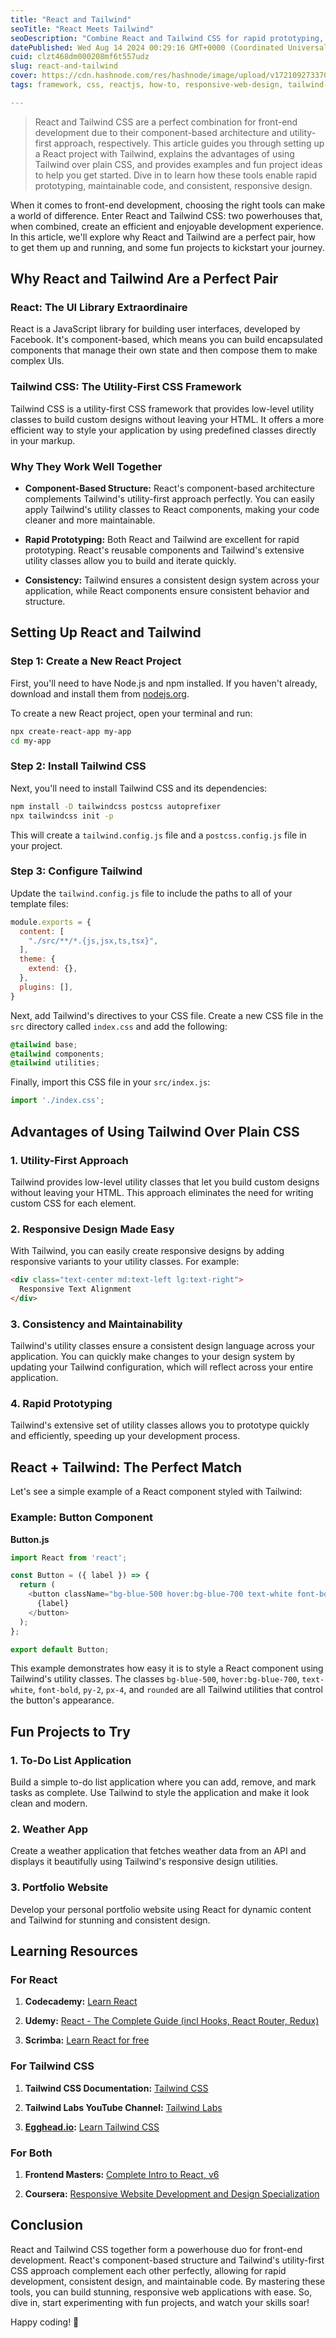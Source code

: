 ```yaml
---
title: "React and Tailwind"
seoTitle: "React Meets Tailwind"
seoDescription: "Combine React and Tailwind CSS for rapid prototyping, consistent design, and maintainable code. Includes setup steps and project ideas"
datePublished: Wed Aug 14 2024 00:29:16 GMT+0000 (Coordinated Universal Time)
cuid: clzt468dm000208mf6t557udz
slug: react-and-tailwind
cover: https://cdn.hashnode.com/res/hashnode/image/upload/v1721092733706/54853b75-7f7f-473f-9a84-820be67f6cd0.png
tags: framework, css, reactjs, how-to, responsive-web-design, tailwind-css

---
```


> React and Tailwind CSS are a perfect combination for front-end development due to their component-based architecture and utility-first approach, respectively. This article guides you through setting up a React project with Tailwind, explains the advantages of using Tailwind over plain CSS, and provides examples and fun project ideas to help you get started. Dive in to learn how these tools enable rapid prototyping, maintainable code, and consistent, responsive design.

When it comes to front-end development, choosing the right tools can make a world of difference. Enter React and Tailwind CSS: two powerhouses that, when combined, create an efficient and enjoyable development experience. In this article, we'll explore why React and Tailwind are a perfect pair, how to get them up and running, and some fun projects to kickstart your journey.

## Why React and Tailwind Are a Perfect Pair

### React: The UI Library Extraordinaire

React is a JavaScript library for building user interfaces, developed by Facebook. It's component-based, which means you can build encapsulated components that manage their own state and then compose them to make complex UIs.

### Tailwind CSS: The Utility-First CSS Framework

Tailwind CSS is a utility-first CSS framework that provides low-level utility classes to build custom designs without leaving your HTML. It offers a more efficient way to style your application by using predefined classes directly in your markup.

### Why They Work Well Together

* **Component-Based Structure:** React's component-based architecture complements Tailwind's utility-first approach perfectly. You can easily apply Tailwind's utility classes to React components, making your code cleaner and more maintainable.
    
* **Rapid Prototyping:** Both React and Tailwind are excellent for rapid prototyping. React's reusable components and Tailwind's extensive utility classes allow you to build and iterate quickly.
    
* **Consistency:** Tailwind ensures a consistent design system across your application, while React components ensure consistent behavior and structure.
    

## Setting Up React and Tailwind

### Step 1: Create a New React Project

First, you'll need to have Node.js and npm installed. If you haven't already, download and install them from [nodejs.org](http://nodejs.org).

To create a new React project, open your terminal and run:

```bash
npx create-react-app my-app
cd my-app
```

### Step 2: Install Tailwind CSS

Next, you'll need to install Tailwind CSS and its dependencies:

```bash
npm install -D tailwindcss postcss autoprefixer
npx tailwindcss init -p
```

This will create a `tailwind.config.js` file and a `postcss.config.js` file in your project.

### Step 3: Configure Tailwind

Update the `tailwind.config.js` file to include the paths to all of your template files:

```javascript
module.exports = {
  content: [
    "./src/**/*.{js,jsx,ts,tsx}",
  ],
  theme: {
    extend: {},
  },
  plugins: [],
}
```

Next, add Tailwind's directives to your CSS file. Create a new CSS file in the `src` directory called `index.css` and add the following:

```css
@tailwind base;
@tailwind components;
@tailwind utilities;
```

Finally, import this CSS file in your `src/index.js`:

```javascript
import './index.css';
```

## Advantages of Using Tailwind Over Plain CSS

### 1\. **Utility-First Approach**

Tailwind provides low-level utility classes that let you build custom designs without leaving your HTML. This approach eliminates the need for writing custom CSS for each element.

### 2\. **Responsive Design Made Easy**

With Tailwind, you can easily create responsive designs by adding responsive variants to your utility classes. For example:

```html
<div class="text-center md:text-left lg:text-right">
  Responsive Text Alignment
</div>
```

### 3\. **Consistency and Maintainability**

Tailwind's utility classes ensure a consistent design language across your application. You can quickly make changes to your design system by updating your Tailwind configuration, which will reflect across your entire application.

### 4\. **Rapid Prototyping**

Tailwind's extensive set of utility classes allows you to prototype quickly and efficiently, speeding up your development process.

## React + Tailwind: The Perfect Match

Let's see a simple example of a React component styled with Tailwind:

### Example: Button Component

**Button.js**

```javascript
import React from 'react';

const Button = ({ label }) => {
  return (
    <button className="bg-blue-500 hover:bg-blue-700 text-white font-bold py-2 px-4 rounded">
      {label}
    </button>
  );
};

export default Button;
```

This example demonstrates how easy it is to style a React component using Tailwind's utility classes. The classes `bg-blue-500`, `hover:bg-blue-700`, `text-white`, `font-bold`, `py-2`, `px-4`, and `rounded` are all Tailwind utilities that control the button's appearance.

## Fun Projects to Try

### 1\. **To-Do List Application**

Build a simple to-do list application where you can add, remove, and mark tasks as complete. Use Tailwind to style the application and make it look clean and modern.

### 2\. **Weather App**

Create a weather application that fetches weather data from an API and displays it beautifully using Tailwind's responsive design utilities.

### 3\. **Portfolio Website**

Develop your personal portfolio website using React for dynamic content and Tailwind for stunning and consistent design.

## Learning Resources

### For React

1. **Codecademy:** [Learn React](https://www.codecademy.com/learn/react-101)
    
2. **Udemy:** [React - The Complete Guide (incl Hooks, React Router, Redux)](https://www.udemy.com/course/react-the-complete-guide-incl-redux/)
    
3. **Scrimba:** [Learn React for free](https://scrimba.com/learn/learnreact)
    

### For Tailwind CSS

1. **Tailwind CSS Documentation:** [Tailwind CSS](https://tailwindcss.com/docs)
    
2. **Tailwind Labs YouTube Channel:** [Tailwind Labs](https://www.youtube.com/c/TailwindLabs)
    
3. [**Egghead.io**](http://Egghead.io)**:** [Learn Tailwind CSS](https://egghead.io/courses/build-modern-websites-with-tailwind-css)
    

### For Both

1. **Frontend Masters:** [Complete Intro to React, v6](https://frontendmasters.com/courses/complete-react-v6/)
    
2. **Coursera:** [Responsive Website Development and Design Specialization](https://www.coursera.org/specializations/website-development)
    

## Conclusion

React and Tailwind CSS together form a powerhouse duo for front-end development. React's component-based structure and Tailwind's utility-first CSS approach complement each other perfectly, allowing for rapid development, consistent design, and maintainable code. By mastering these tools, you can build stunning, responsive web applications with ease. So, dive in, start experimenting with fun projects, and watch your skills soar!

Happy coding! 🎉